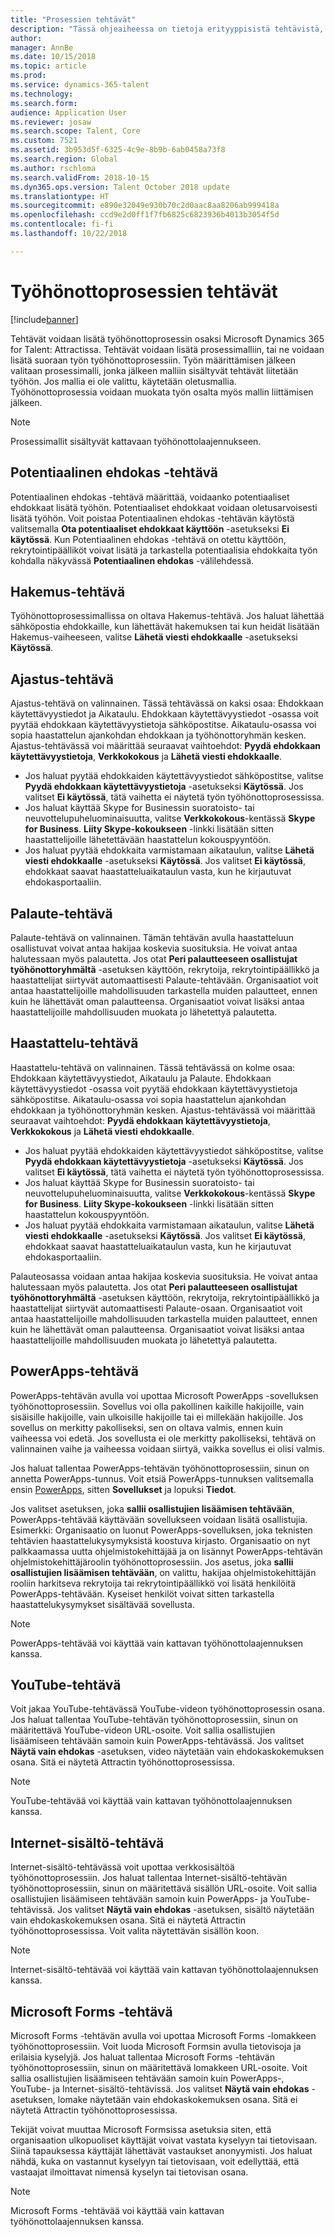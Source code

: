 ```yaml
---
title: "Prosessien tehtävät"
description: "Tässä ohjeaiheessa on tietoja erityyppisistä tehtävistä, joita voidaan käyttää työhönottoprosessissa."
author: 
manager: AnnBe
ms.date: 10/15/2018
ms.topic: article
ms.prod: 
ms.service: dynamics-365-talent
ms.technology: 
ms.search.form: 
audience: Application User
ms.reviewer: josaw
ms.search.scope: Talent, Core
ms.custom: 7521
ms.assetid: 3b953d5f-6325-4c9e-8b9b-6ab0458a73f8
ms.search.region: Global
ms.author: rschloma
ms.search.validFrom: 2018-10-15
ms.dyn365.ops.version: Talent October 2018 update
ms.translationtype: HT
ms.sourcegitcommit: e890e32049e930b70c2d0aac8aa8206ab999418a
ms.openlocfilehash: ccd9e2d0ff1f7fb6825c6823936b4013b3054f5d
ms.contentlocale: fi-fi
ms.lasthandoff: 10/22/2018

---
```


# <a name="activities-in-the-hiring-processes"></a>Työhönottoprosessien tehtävät

[!include[banner](../includes/banner.md)]

Tehtävät voidaan lisätä työhönottoprosessin osaksi Microsoft Dynamics 365 for Talent: Attractissa. Tehtävät voidaan lisätä prosessimalliin, tai ne voidaan lisätä suoraan työn työhönottoprosessiin. Työn määrittämisen jälkeen valitaan prosessimalli, jonka jälkeen malliin sisältyvät tehtävät liitetään työhön. Jos mallia ei ole valittu, käytetään oletusmallia. Työhönottoprosessia voidaan muokata työn osalta myös mallin liittämisen jälkeen.

> [!NOTE] 
> Prosessimallit sisältyvät kattavaan työhönottolaajennukseen.

## <a name="prospect-activity"></a>Potentiaalinen ehdokas -tehtävä

Potentiaalinen ehdokas -tehtävä määrittää, voidaanko potentiaaliset ehdokkaat lisätä työhön. Potentiaaliset ehdokkaat voidaan oletusarvoisesti lisätä työhön. Voit poistaa Potentiaalinen ehdokas -tehtävän käytöstä valitsemalla **Ota potentiaaliset ehdokkaat käyttöön** -asetukseksi **Ei käytössä**. Kun Potentiaalinen ehdokas -tehtävä on otettu käyttöön, rekrytointipäälliköt voivat lisätä ja tarkastella potentiaalisia ehdokkaita työn kohdalla näkyvässä **Potentiaalinen ehdokas** -välilehdessä.

## <a name="application-activity"></a>Hakemus-tehtävä

Työhönottoprosessimallissa on oltava Hakemus-tehtävä. Jos haluat lähettää sähköpostia ehdokkaille, kun lähettävät hakemuksen tai kun heidät lisätään Hakemus-vaiheeseen, valitse **Lähetä viesti ehdokkaalle** -asetukseksi **Käytössä**.

## <a name="scheduler-activity"></a>Ajastus-tehtävä

Ajastus-tehtävä on valinnainen. Tässä tehtävässä on kaksi osaa: Ehdokkaan käytettävyystiedot ja Aikataulu. Ehdokkaan käytettävyystiedot -osassa voit pyytää ehdokkaan käytettävyystietoja sähköpostitse. Aikataulu-osassa voi sopia haastattelun ajankohdan ehdokkaan ja työhönottoryhmän kesken. Ajastus-tehtävässä voi määrittää seuraavat vaihtoehdot: **Pyydä ehdokkaan käytettävyystietoja**, **Verkkokokous** ja **Lähetä viesti ehdokkaalle**.

- Jos haluat pyytää ehdokkaiden käytettävyystiedot sähköpostitse, valitse **Pyydä ehdokkaan käytettävyystietoja** -asetukseksi **Käytössä**. Jos valitset **Ei käytössä**, tätä vaihetta ei näytetä työn työhönottoprosessissa.
- Jos haluat käyttää Skype for Businessin suoratoisto- tai neuvottelupuheluominaisuutta, valitse **Verkkokokous**-kentässä **Skype for Business**. **Liity Skype-kokoukseen** -linkki lisätään sitten haastattelijoille lähetettävään haastattelun kokouspyyntöön.
- Jos haluat pyytää ehdokkaita varmistamaan aikataulun, valitse **Lähetä viesti ehdokkaalle** -asetukseksi **Käytössä**. Jos valitset **Ei käytössä**, ehdokkaat saavat haastatteluaikataulun vasta, kun he kirjautuvat ehdokasportaaliin.

## <a name="feedback-activity"></a>Palaute-tehtävä

Palaute-tehtävä on valinnainen. Tämän tehtävän avulla haastatteluun osallistuvat voivat antaa hakijaa koskevia suosituksia. He voivat antaa halutessaan myös palautetta. Jos otat **Peri palautteeseen osallistujat työhönottoryhmältä** -asetuksen käyttöön, rekrytoija, rekrytointipäällikkö ja haastattelijat siirtyvät automaattisesti Palaute-tehtävään. Organisaatiot voit antaa haastattelijoille mahdollisuuden tarkastella muiden palautteet, ennen kuin he lähettävät oman palautteensa. Organisaatiot voivat lisäksi antaa haastattelijoille mahdollisuuden muokata jo lähetettyä palautetta.

## <a name="interview-activity"></a>Haastattelu-tehtävä

Haastattelu-tehtävä on valinnainen. Tässä tehtävässä on kolme osaa: Ehdokkaan käytettävyystiedot, Aikataulu ja Palaute. Ehdokkaan käytettävyystiedot -osassa voit pyytää ehdokkaan käytettävyystietoja sähköpostitse. Aikataulu-osassa voi sopia haastattelun ajankohdan ehdokkaan ja työhönottoryhmän kesken. Ajastus-tehtävässä voi määrittää seuraavat vaihtoehdot: **Pyydä ehdokkaan käytettävyystietoja**, **Verkkokokous** ja **Lähetä viesti ehdokkaalle**.

- Jos haluat pyytää ehdokkaiden käytettävyystiedot sähköpostitse, valitse **Pyydä ehdokkaan käytettävyystietoja** -asetukseksi **Käytössä**. Jos valitset **Ei käytössä**, tätä vaihetta ei näytetä työn työhönottoprosessissa.
- Jos haluat käyttää Skype for Businessin suoratoisto- tai neuvottelupuheluominaisuutta, valitse **Verkkokokous**-kentässä **Skype for Business**. **Liity Skype-kokoukseen** -linkki lisätään sitten haastattelun kokouspyyntöön.
- Jos haluat pyytää ehdokkaita varmistamaan aikataulun, valitse **Lähetä viesti ehdokkaalle** -asetukseksi **Käytössä**. Jos valitset **Ei käytössä**, ehdokkaat saavat haastatteluaikataulun vasta, kun he kirjautuvat ehdokasportaaliin.

Palauteosassa voidaan antaa hakijaa koskevia suosituksia. He voivat antaa halutessaan myös palautetta. Jos otat **Peri palautteeseen osallistujat työhönottoryhmältä** -asetuksen käyttöön, rekrytoija, rekrytointipäällikkö ja haastattelijat siirtyvät automaattisesti Palaute-osaan. Organisaatiot voit antaa haastattelijoille mahdollisuuden tarkastella muiden palautteet, ennen kuin he lähettävät oman palautteensa. Organisaatiot voivat lisäksi antaa haastattelijoille mahdollisuuden muokata jo lähetettyä palautetta.

## <a name="powerapps-activity"></a>PowerApps-tehtävä

PowerApps-tehtävän avulla voi upottaa Microsoft PowerApps -sovelluksen työhönottoprosessiin. Sovellus voi olla pakollinen kaikille hakijoille, vain sisäisille hakijoille, vain ulkoisille hakijoille tai ei millekään hakijoille. Jos sovellus on merkitty pakolliseksi, sen on oltava valmis, ennen kuin vaiheessa voi edetä. Jos sovellusta ei ole merkitty pakolliseksi, tehtävä on valinnainen vaihe ja vaiheessa voidaan siirtyä, vaikka sovellus ei olisi valmis.

Jos haluat tallentaa PowerApps-tehtävän työhönottoprosessiin, sinun on annetta PowerApps-tunnus. Voit etsiä PowerApps-tunnuksen valitsemalla ensin [PowerApps](https://web.powerapps.com), sitten **Sovellukset** ja lopuksi **Tiedot**.

Jos valitset asetuksen, joka **sallii osallistujien lisäämisen tehtävään**, PowerApps-tehtävää käyttävään sovellukseen voidaan lisätä osallistujia. Esimerkki: Organisaatio on luonut PowerApps-sovelluksen, joka teknisten tehtävien haastattelukysymyksistä koostuva kirjasto. Organisaatio on nyt palkkaamassa uutta ohjelmistokehittäjää ja on lisännyt PowerApps-tehtävän ohjelmistokehittäjäroolin työhönottoprosessiin. Jos asetus, joka **sallii osallistujien lisäämisen tehtävään**, on valittu, hakijaa ohjelmistokehittäjän rooliin harkitseva rekrytoija tai rekrytointipäällikkö voi lisätä henkilöitä PowerApps-tehtävään. Kyseiset henkilöt voivat sitten tarkastella haastattelukysymykset sisältävää sovellusta.

> [!NOTE]
> PowerApps-tehtävää voi käyttää vain kattavan työhönottolaajennuksen kanssa.

## <a name="youtube-activity"></a>YouTube-tehtävä

Voit jakaa YouTube-tehtävässä YouTube-videon työhönottoprosessin osana. Jos haluat tallentaa YouTube-tehtävän työhönottoprosessiin, sinun on määritettävä YouTube-videon URL-osoite. Voit sallia osallistujien lisäämiseen tehtävään samoin kuin PowerApps-tehtävässä. Jos valitset **Näytä vain ehdokas** -asetuksen, video näytetään vain ehdokaskokemuksen osana. Sitä ei näytetä Attractin työhönottoprosessissa.

> [!NOTE]
> YouTube-tehtävää voi käyttää vain kattavan työhönottolaajennuksen kanssa.

## <a name="web-content-activity"></a>Internet-sisältö-tehtävä

Internet-sisältö-tehtävässä voit upottaa verkkosisältöä työhönottoprosessiin. Jos haluat tallentaa Internet-sisältö-tehtävän työhönottoprosessiin, sinun on määritettävä sisällön URL-osoite. Voit sallia osallistujien lisäämiseen tehtävään samoin kuin PowerApps- ja YouTube-tehtävissä. Jos valitset **Näytä vain ehdokas** -asetuksen, sisältö näytetään vain ehdokaskokemuksen osana. Sitä ei näytetä Attractin työhönottoprosessissa. Voit valita näytettävän sisällön koon.

> [!NOTE]
> Internet-sisältö-tehtävää voi käyttää vain kattavan työhönottolaajennuksen kanssa.

## <a name="microsoft-forms-activity"></a>Microsoft Forms -tehtävä

Microsoft Forms -tehtävän avulla voi upottaa Microsoft Forms -lomakkeen työhönottoprosessiin. Voit luoda Microsoft Formsin avulla tietovisoja ja erilaisia kyselyjä. Jos haluat tallentaa Microsoft Forms -tehtävän työhönottoprosessiin, sinun on määritettävä lomakkeen URL-osoite. Voit sallia osallistujien lisäämiseen tehtävään samoin kuin PowerApps-, YouTube- ja Internet-sisältö-tehtävissä. Jos valitset **Näytä vain ehdokas** -asetuksen, lomake näytetään vain ehdokaskokemuksen osana. Sitä ei näytetä Attractin työhönottoprosessissa.

Tekijät voivat muuttaa Microsoft Formsissa asetuksia siten, että organisaation ulkopuoliset käyttäjät voivat vastata kyselyyn tai tietovisaan. Siinä tapauksessa käyttäjät lähettävät vastaukset anonyymisti. Jos haluat nähdä, kuka on vastannut kyselyyn tai tietovisaan, voit edellyttää, että vastaajat ilmoittavat nimensä kyselyn tai tietovisan osana.

> [!NOTE]
> Microsoft Forms -tehtävää voi käyttää vain kattavan työhönottolaajennuksen kanssa.

